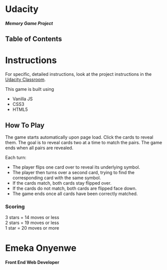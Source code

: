 
# Udacity
##### Memory Game Project

## Table of Contents


# Instructions
For specific, detailed instructions, look at the project instructions in the [Udacity Classroom](https://classroom.udacity.com/me).

This game is built using
* Vanilla JS
* CSS3
* HTML5


## How To Play
The game starts automatically upon page load. Click the cards to reveal them. The goal is to reveal
cards two at a time to match the pairs. The game ends when all pairs are revealed.

Each turn:

* The player flips one card over to reveal its underlying symbol.
* The player then turns over a second card, trying to find the corresponding card with the same symbol.
* If the cards match, both cards stay flipped over.
* If the cards do not match, both cards are flipped face down.
* The game ends once all cards have been correctly matched.

### Scoring
3 stars = 14 moves or less  
2 stars = 19 moves or less  
1 star = 20 moves or more


# Emeka Onyenwe
#### Front End Web Developer